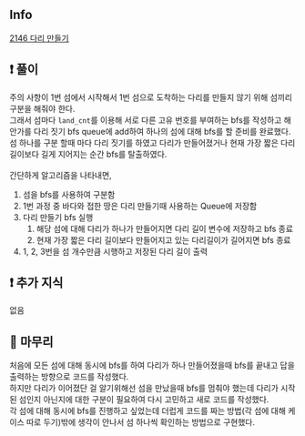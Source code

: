 ## Info
<a href="https://www.acmicpc.net/problem/2146" rel="nofollow">2146 다리 만들기</a>

## ❗ 풀이

주의 사항이 1번 섬에서 시작해서 1번 섬으로 도착하는 다리를 만들지 않기 위해 섬끼리 구분을 해줘야 한다.<br/>
그래서 섬마다 `land_cnt`를 이용해 서로 다른 고유 번호를 부여하는 bfs를 작성하고 해안가를 다리 짓기 bfs queue에 add하여 
하나의 섬에 대해 bfs를 할 준비를 완료했다.<br/>
섬 하나를 구분 할때 마다 다리 짓기를 하였고 다리가 만들어졌거나 현재 가장 짧은 다리 길이보다 길게 지어지는 순간
bfs를 탈출하였다.<br/>
<br/>
간단하게 알고리즘을 나타내면,
1. 섬을 bfs를 사용하여 구분함
2. 1번 과정 중 바다와 접한 땅은 다리 만들기때 사용하는 Queue에 저장함
3. 다리 만들기 bfs 실행
   1. 해당 섬에 대해 다리가 하나가 만들어지면 다리 길이 변수에 저장하고 bfs 종료
   2. 현재 가장 짧은 다리 길이보다 만들어지고 있는 다리길이가 길어지면 bfs 종료
4. 1, 2, 3번을 섬 개수만큼 시행하고 저장된 다리 길이 출력
   
## ❗ 추가 지식

없음

## 🙂 마무리
처음에 모든 섬에 대해 동시에 bfs를 하여 다리가 하나 만들어졌을때 bfs를 끝내고 답을 출력하는 
방향으로 코드를 작성했다.<br/>
하지만 다리가 이어졌단 걸 알기위해선 섬을 만났을때 bfs를 멈춰야 했는데 다리가 시작된 섬인지
아닌지에 대한 구분이 필요하여 다시 고민하고 새로 코드를 작성했다.<br/>
각 섬에 대해 동시에 bfs를 진행하고 싶었는데 더럽게 코드를 짜는 방법(각 섬에 대해 케이스 따로 두기)밖에 생각이 안나서 
섬 하나씩 확인하는 방법으로 구현했다.<br/>
